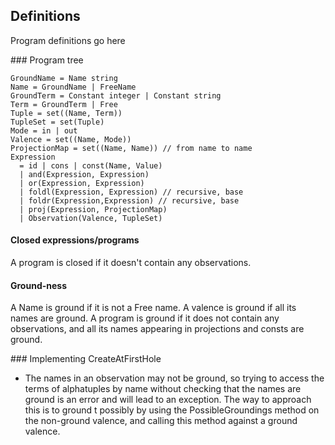 ﻿

## Definitions

Program definitions go here

### Program tree

```
GroundName = Name string
Name = GroundName | FreeName
GroundTerm = Constant integer | Constant string
Term = GroundTerm | Free
Tuple = set((Name, Term))
TupleSet = set(Tuple)
Mode = in | out
Valence = set((Name, Mode))
ProjectionMap = set((Name, Name)) // from name to name
Expression
  = id | cons | const(Name, Value)
  | and(Expression, Expression)
  | or(Expression, Expression)
  | foldl(Expression, Expression) // recursive, base
  | foldr(Expression,Expression) // recursive, base
  | proj(Expression, ProjectionMap)
  | Observation(Valence, TupleSet) 
```

#### Closed expressions/programs

A program is closed if it doesn't contain any observations.

#### Ground-ness

A Name is ground if it is not a Free name. A valence is ground if all its names are ground. A program is ground if it does not contain any observations, and all its names appearing in projections and consts are ground.

### Implementing CreateAtFirstHole

- The names in an observation may not be ground, so trying to access the terms of alphatuples by name without checking that the names are ground is an error and will lead to an exception. The way to approach this is to ground t
 possibly by using the PossibleGroundings method on the non-ground valence, and calling this method against a ground valence.